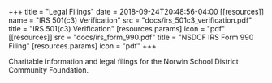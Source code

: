 +++
title = "Legal Filings"
date  = 2018-09-24T20:48:56-04:00
[[resources]]
name = "IRS 501(c3) Verification"
src = "docs/irs_501c3_verification.pdf"
title = "IRS 501(c3) Verification"
[resources.params]
icon = "pdf"
[[resources]]
src = "docs/irs_form_990.pdf"
title = "NSDCF IRS Form 990 Filing"
[resources.params]
icon = "pdf"
+++

Charitable information and legal filings for the Norwin School District Community Foundation.
